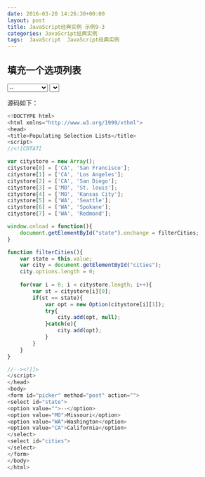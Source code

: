 ```yaml
---
date: 2016-03-20 14:26:30+00:00
layout: post
title: JavaScript经典实例 示例9-3
categories: JavaScript经典实例
tags:  JavaScript  JavaScript经典实例
---
```


填充一个选项列表
----------------

<html xmlns="http://www.w3.org/1999/xthml">
<head>
<title>Populating Selection Lists</title>
<script>
//<![CDTAT[

var citystore = new Array();
citystore[0] = ['CA', 'San Francisco'];
citystore[1] = ['CA', 'Los Angeles'];
citystore[2] = ['CA', 'San Diego'];
citystore[3] = ['MO', 'St. louis'];
citystore[4] = ['MO', 'Kansas City'];
citystore[5] = ['WA', 'Seattle'];
citystore[6] = ['WA', 'Spokane'];
citystore[7] = ['WA', 'Redmond'];

window.onload = function(){
    document.getElementById("state").onchange = filterCities;
}

function filterCities(){
    var state = this.value;
    var city = document.getElementById("cities");
    city.options.length = 0;
    
    for(var i = 0; i < citystore.length; i++){
        var st = citystore[i][0];
        if(st == state){
            var opt = new Option(citystore[i][1]);
            try{
                city.add(opt, null);
            }catch(e){
                city.add(opt);
            }
        }
    }
}

//--><!]]>
</script>
</head>
<body>
<form id="picker" method="post" action="">
<select id="state">
<option value="">--</option>
<option value="MO">Missouri</option>
<option value="WA">Washington</option>
<option value="CA">California</option>
</select>
<select id="cities">
</select>
</form>
</body>
</html>

源码如下：

``` javascript
<!DOCTYPE html>
<html xmlns="http://www.w3.org/1999/xthml">
<head>
<title>Populating Selection Lists</title>
<script>
//<![CDTAT[

var citystore = new Array();
citystore[0] = ['CA', 'San Francisco'];
citystore[1] = ['CA', 'Los Angeles'];
citystore[2] = ['CA', 'San Diego'];
citystore[3] = ['MO', 'St. louis'];
citystore[4] = ['MO', 'Kansas City'];
citystore[5] = ['WA', 'Seattle'];
citystore[6] = ['WA', 'Spokane'];
citystore[7] = ['WA', 'Redmond'];

window.onload = function(){
    document.getElementById("state").onchange = filterCities;
}

function filterCities(){
    var state = this.value;
    var city = document.getElementById("cities");
    city.options.length = 0;
    
    for(var i = 0; i < citystore.length; i++){
        var st = citystore[i][0];
        if(st == state){
            var opt = new Option(citystore[i][1]);
            try{
                city.add(opt, null);
            }catch(e){
                city.add(opt);
            }
        }
    }
}

//--><!]]>
</script>
</head>
<body>
<form id="picker" method="post" action="">
<select id="state">
<option value="">--</option>
<option value="MO">Missouri</option>
<option value="WA">Washington</option>
<option value="CA">California</option>
</select>
<select id="cities">
</select>
</form>
</body>
</html>
``` 
